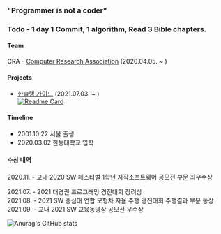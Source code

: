 ### "Programmer is not a coder"

### Todo - 1 day 1 Commit, 1 algorithm, Read 3 Bible chapters.

#### Team
CRA - [Computer Research Association](https://cra16.github.io/) (2020.04.05. ~ )

#### Projects
- [한슐랭 가이드](https://github.com/marunemo/Hanchelin_Guide) (2021.07.03. ~ )\
[![Readme Card](https://github-readme-stats.vercel.app/api/pin/?username=marunemo&repo=Hanchelin_Guide&theme=react)](https://github.com/marunemo/Hanchelin_Guide)

#### Timeline
- 2001.10.22 서울 출생
- 2020.03.02 한동대학교 입학

#### 수상 내역
2020.11. - 교내 2020 SW 페스티벌 1학년 자작소프트웨어 공모전 부문 최우수상

2021.07. - 2021 대경권 프로그래밍 경진대회 장려상\
2021.08. - 2021 SW 중심대 연합 모형차 자율 주행 경진대회 주행결과 부문 동상\
2021.09. - 교내 2021 SW 교육동영상 공모전 우수상

![Anurag's GitHub stats](https://github-readme-stats.vercel.app/api?username=seokmin01&show_icons=true&theme=radical)
<!--
**seokmin01/seokmin01** is a ✨ _special_ ✨ repository because its `README.md` (this file) appears on your GitHub profile.

Here are some ideas to get you started:

- 🔭 I’m currently working on ...
- 🌱 I’m currently learning ...
- 👯 I’m looking to collaborate on ...
- 🤔 I’m looking for help with ...
- 💬 Ask me about ...
- 📫 How to reach me: ...
- 😄 Pronouns: ...
- ⚡ Fun fact: ...
-->
